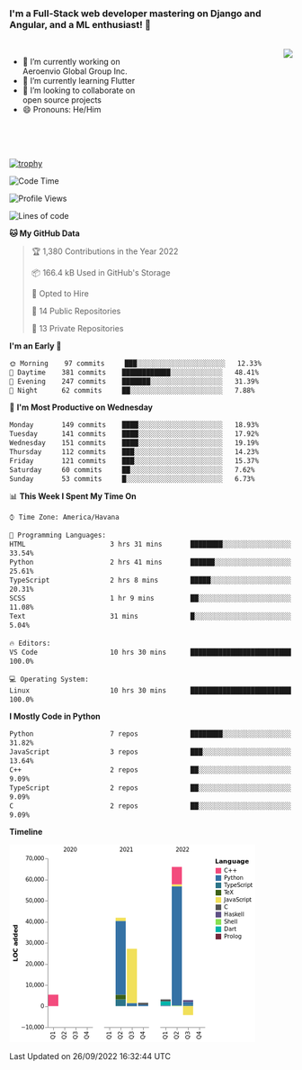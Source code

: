 ### I'm a Full-Stack web developer mastering on Django and Angular, and a ML enthusiast!  👋

<br/>

<img align="right" height="250"  src="https://media1.giphy.com/media/qgQUggAC3Pfv687qPC/giphy.gif?cid=ecf05e470ttfxgsj072btembitu1zn4ti3t3cdyg4jo5b3by&rid=giphy.gif&ct=g" />

 <div style="width:50%">
    <ul>
      <li>🔭 I’m currently working on Aeroenvio Global Group Inc.</li>
      <li>🌱 I’m currently learning Flutter</li>
      <li>👯 I’m looking to collaborate on open source projects</li>
      <li>😄 Pronouns: He/Him</li>
<!--       <li>⚡ Fun fact: I started my first professional project for a company as web dev without knowing any JS </li> -->
    </ul>
  </div>
  
<br/><br/><br/>

[![trophy](https://github-profile-trophy.vercel.app/?username=dfg-98&row=3&column=3&theme=monokai)](https://github.com/ryo-ma/github-profile-trophy)


<!--START_SECTION:waka-->
![Code Time](http://img.shields.io/badge/Code%20Time-464%20hrs%2047%20mins-blue)

![Profile Views](http://img.shields.io/badge/Profile%20Views-0-blue)

![Lines of code](https://img.shields.io/badge/From%20Hello%20World%20I%27ve%20Written-144%20Thousand%20lines%20of%20code-blue)

**🐱 My GitHub Data** 

> 🏆 1,380 Contributions in the Year 2022
 > 
> 📦 166.4 kB Used in GitHub's Storage 
 > 
> 💼 Opted to Hire
 > 
> 📜 14 Public Repositories 
 > 
> 🔑 13 Private Repositories  
 > 
**I'm an Early 🐤** 

```text
🌞 Morning    97 commits     ███░░░░░░░░░░░░░░░░░░░░░░   12.33% 
🌆 Daytime    381 commits    ████████████░░░░░░░░░░░░░   48.41% 
🌃 Evening    247 commits    ███████░░░░░░░░░░░░░░░░░░   31.39% 
🌙 Night      62 commits     ██░░░░░░░░░░░░░░░░░░░░░░░   7.88%

```
📅 **I'm Most Productive on Wednesday** 

```text
Monday       149 commits    ████░░░░░░░░░░░░░░░░░░░░░   18.93% 
Tuesday      141 commits    ████░░░░░░░░░░░░░░░░░░░░░   17.92% 
Wednesday    151 commits    ████░░░░░░░░░░░░░░░░░░░░░   19.19% 
Thursday     112 commits    ███░░░░░░░░░░░░░░░░░░░░░░   14.23% 
Friday       121 commits    ███░░░░░░░░░░░░░░░░░░░░░░   15.37% 
Saturday     60 commits     ██░░░░░░░░░░░░░░░░░░░░░░░   7.62% 
Sunday       53 commits     █░░░░░░░░░░░░░░░░░░░░░░░░   6.73%

```


📊 **This Week I Spent My Time On** 

```text
⌚︎ Time Zone: America/Havana

💬 Programming Languages: 
HTML                     3 hrs 31 mins       ████████░░░░░░░░░░░░░░░░░   33.54% 
Python                   2 hrs 41 mins       ██████░░░░░░░░░░░░░░░░░░░   25.61% 
TypeScript               2 hrs 8 mins        █████░░░░░░░░░░░░░░░░░░░░   20.31% 
SCSS                     1 hr 9 mins         ██░░░░░░░░░░░░░░░░░░░░░░░   11.08% 
Text                     31 mins             █░░░░░░░░░░░░░░░░░░░░░░░░   5.04%

🔥 Editors: 
VS Code                  10 hrs 30 mins      █████████████████████████   100.0%

💻 Operating System: 
Linux                    10 hrs 30 mins      █████████████████████████   100.0%

```

**I Mostly Code in Python** 

```text
Python                   7 repos             ████████░░░░░░░░░░░░░░░░░   31.82% 
JavaScript               3 repos             ███░░░░░░░░░░░░░░░░░░░░░░   13.64% 
C++                      2 repos             ██░░░░░░░░░░░░░░░░░░░░░░░   9.09% 
TypeScript               2 repos             ██░░░░░░░░░░░░░░░░░░░░░░░   9.09% 
C                        2 repos             ██░░░░░░░░░░░░░░░░░░░░░░░   9.09%

```


**Timeline**

![Chart not found](https://raw.githubusercontent.com/dfg-98/dfg-98/main/charts/bar_graph.png) 


 Last Updated on 26/09/2022 16:32:44 UTC
<!--END_SECTION:waka-->
